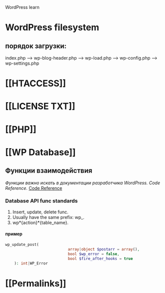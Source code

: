 WordPress learn

# WordPress filesystem

## порядок загрузки:

index.php --> wp-blog-header.php --> wp-load.php --> wp-config.php --> wp-settings.php

# [[HTACCESS]]
# [[LICENSE TXT]]
# [[PHP]]
# [[WP Database]]

## Функции взаимодействия

_Функции важно искать в документации разработчика WordPress. Code Reference._
[Code Reference](https://developer.wordpress.org/reference/)

### Database API func standards

1. Insert, update, delete func.
2. Usually have the same prefix: wp\_.
3. wp*{action}*{table_name}.

#### пример

```php
wp_update_post(
							array|object $postarr = array(),
							bool $wp_error = false,
							bool $fire_after_hooks = true
	): int|WP_Error
```

# [[Permalinks]]

